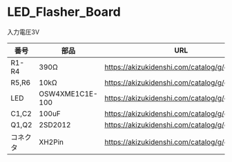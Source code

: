 # LED_Flasher_Board

入力電圧3V

| 番号 | 部品 | URL |
|---|---|---|
|R1-R4|390Ω|https://akizukidenshi.com/catalog/g/g125391/|
|R5,R6|10kΩ|https://akizukidenshi.com/catalog/g/g116103/|
|LED|OSW4XME1C1E-100|https://akizukidenshi.com/catalog/g/g103042/|
|C1,C2|100uF|https://akizukidenshi.com/catalog/g/g117877/|
|Q1,Q2|2SD2012|https://akizukidenshi.com/catalog/g/g102510/|
|コネクタ|XH2Pin|https://akizukidenshi.com/catalog/g/g112247/|
